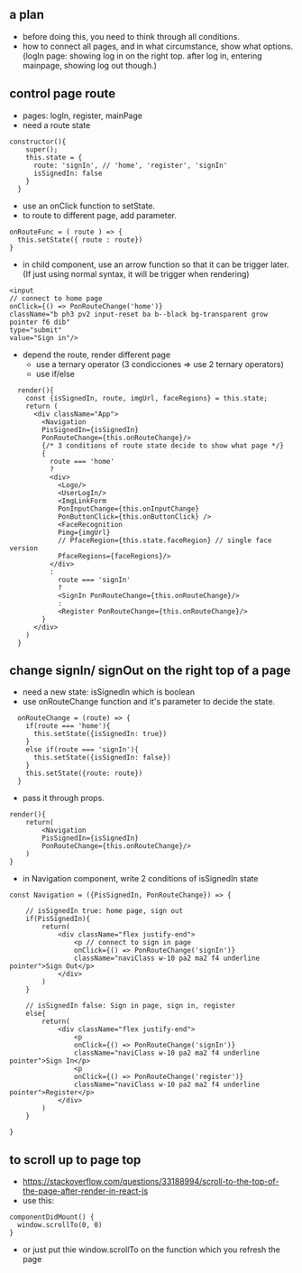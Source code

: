 ## a plan
- before doing this, you need to think through all conditions.
- how to connect all pages, and in what circumstance, show what options.
(logIn page: showing log in on the right top. after log in, entering mainpage, showing log out though.)

## control page route

- pages: logIn, register, mainPage
- need a route state
```
constructor(){
    super();
    this.state = {
      route: 'signIn', // 'home', 'register', 'signIn' 
      isSignedIn: false 
    }
  }
```
- use an onClick function to setState. 
- to route to different page, add parameter.
```
onRouteFunc = ( route ) => {
  this.setState({ route : route})
}
```
- in child component, use an arrow function so that it can be trigger later.    
(If just using normal syntax, it will be trigger when rendering)
```
<input 
// connect to home page
onClick={() => PonRouteChange('home')}
className="b ph3 pv2 input-reset ba b--black bg-transparent grow pointer f6 dib" 
type="submit" 
value="Sign in"/>
```
- depend the route, render different page
  - use a ternary operator (3 condicciones => use 2 ternary operators)
  - use if/else

```
  render(){
    const {isSignedIn, route, imgUrl, faceRegions} = this.state;
    return (
      <div className="App">
        <Navigation
        PisSignedIn={isSignedIn}
        PonRouteChange={this.onRouteChange}/>
        {/* 3 conditions of route state decide to show what page */}
        {
          route === 'home' 
          ? 
          <div>
            <Logo/>
            <UserLogIn/>
            <ImgLinkForm 
            PonInputChange={this.onInputChange} 
            PonButtonClick={this.onButtonClick} />
            <FaceRecognition
            Pimg={imgUrl}
            // PfaceRegion={this.state.faceRegion} // single face version
            PfaceRegions={faceRegions}/>
          </div>
          : 
            route === 'signIn' 
            ?         
            <SignIn PonRouteChange={this.onRouteChange}/>
            : 
            <Register PonRouteChange={this.onRouteChange}/>
        }
      </div>
    )
  }
```

## change signIn/ signOut on the right top of a page
- need a new state: isSignedIn which is boolean
- use onRouteChange function and it's parameter to decide the state.
```
  onRouteChange = (route) => {
    if(route === 'home'){
      this.setState({isSignedIn: true})
    } 
    else if(route === 'signIn'){
      this.setState({isSignedIn: false})
    }
    this.setState({route: route})
  }

```
- pass it through props.
```
render(){
    return(
        <Navigation
        PisSignedIn={isSignedIn}
        PonRouteChange={this.onRouteChange}/>
    )
}

```
- in Navigation component, write 2 conditions of isSignedIn state
```
const Navigation = ({PisSignedIn, PonRouteChange}) => {

    // isSignedIn true: home page, sign out
    if(PisSignedIn){
        return(
            <div className="flex justify-end">
                <p // connect to sign in page
                onClick={() => PonRouteChange('signIn')}
                className="naviClass w-10 pa2 ma2 f4 underline pointer">Sign Out</p>
            </div>
        )
    }

    // isSignedIn false: Sign in page, sign in, register
    else{
        return(
            <div className="flex justify-end">
                <p  
                onClick={() => PonRouteChange('signIn')}
                className="naviClass w-10 pa2 ma2 f4 underline pointer">Sign In</p>
                <p 
                onClick={() => PonRouteChange('register')}
                className="naviClass w-10 pa2 ma2 f4 underline pointer">Register</p>
            </div>
        )
    }

}
```


## to scroll up to page top
- https://stackoverflow.com/questions/33188994/scroll-to-the-top-of-the-page-after-render-in-react-js
- use this:
```
componentDidMount() {
  window.scrollTo(0, 0)
}
```
- or just put thie window.scrollTo on the function which you refresh the page


